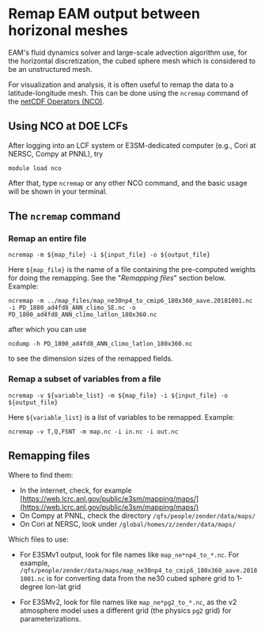 # Remap EAM output between horizonal meshes

EAM's fluid dynamics solver and large-scale advection algorithm use, for the horizontal discretization, the cubed sphere mesh which is considered to be an unstructured mesh.

For visualization and analysis, it is often useful to remap the data to a latitude-longitude mesh. This can be done using the `ncremap` command of the [netCDF Operators (NCO)](http://nco.sourceforge.net).

## Using NCO at DOE LCFs

After logging into an LCF system or E3SM-dedicated computer (e.g., Cori at NERSC, Compy at PNNL), try 

```
module load nco
```

After that, type `ncremap` or any other NCO command, and the basic usage will be shown in your terminal.


## The `ncremap` command

### Remap an entire file

```
ncremap -m ${map_file} -i ${input_file} -o ${output_file}
```

Here `${map_file}` is the name of a file containing the pre-computed weights for doing the remapping. See the "_Remapping files_" section below. Example:

```
ncremap -m ../map_files/map_ne30np4_to_cmip6_180x360_aave.20181001.nc -i PD_1800_ad4fd8_ANN_climo_SE.nc -o PD_1800_ad4fd8_ANN_climo_latlon_180x360.nc
```

after which you can use

```
ncdump -h PD_1800_ad4fd8_ANN_climo_latlon_180x360.nc
```
to see the dimension sizes of the remapped fields.


### Remap a subset of variables from a file

```
ncremap -v ${variable_list} -m ${map_file} -i ${input_file} -o ${output_file}
```

Here `${variable_list}` is a list of variables to be remapped. Example:

```
ncremap -v T,Q,FSNT -m map.nc -i in.nc -i out.nc
```





## Remapping files

Where to find them:

* In the internet, check, for example [https://web.lcrc.anl.gov/public/e3sm/mapping/maps/](https://web.lcrc.anl.gov/public/e3sm/mapping/maps/) 
* On Compy at PNNL, check the directory `/qfs/people/zender/data/maps/`
* On Cori at NERSC, look under `/global/homes/z/zender/data/maps/`

Which files to use:

* For E3SMv1 output, look for file names like `map_ne*np4_to_*.nc`. For example,
`/qfs/people/zender/data/maps/map_ne30np4_to_cmip6_180x360_aave.20181001.nc` is for converting data from the ne30 cubed sphere grid to 1-degree lon-lat grid

* For E3SMv2, look for file names like `map_ne*pg2_to_*.nc`, as the v2 atmosphere model uses a different grid (the physics `pg2` grid) for parameterizations.



